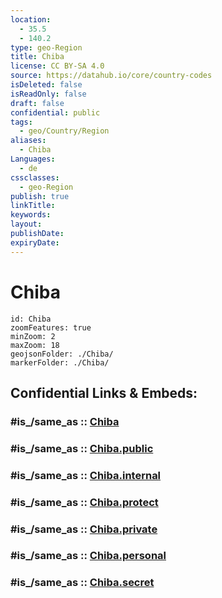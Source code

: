 ```yaml
---
location:
  - 35.5
  - 140.2
type: geo-Region
title: Chiba
license: CC BY-SA 4.0
source: https://datahub.io/core/country-codes
isDeleted: false
isReadOnly: false
draft: false
confidential: public
tags:
  - geo/Country/Region
aliases:
  - Chiba
Languages:
  - de
cssclasses:
  - geo-Region
publish: true
linkTitle:
keywords:
layout:
publishDate:
expiryDate:
---
```


# Chiba

```leaflet
id: Chiba
zoomFeatures: true 
minZoom: 2 
maxZoom: 18
geojsonFolder: ./Chiba/
markerFolder: ./Chiba/
```


## Confidential Links & Embeds: 

### #is_/same_as :: [Chiba](/_Standards/Earth/Continent/Asia/Asia~East/Japan/Regions~Japan/Kantō/prefectures~Kantō/Chiba.md) 

### #is_/same_as :: [Chiba.public](/_public/Earth/Continent/Asia/Asia~East/Japan/Regions~Japan/Kantō/prefectures~Kantō/Chiba.public.md) 

### #is_/same_as :: [Chiba.internal](/_internal/Earth/Continent/Asia/Asia~East/Japan/Regions~Japan/Kantō/prefectures~Kantō/Chiba.internal.md) 

### #is_/same_as :: [Chiba.protect](/_protect/Earth/Continent/Asia/Asia~East/Japan/Regions~Japan/Kantō/prefectures~Kantō/Chiba.protect.md) 

### #is_/same_as :: [Chiba.private](/_private/Earth/Continent/Asia/Asia~East/Japan/Regions~Japan/Kantō/prefectures~Kantō/Chiba.private.md) 

### #is_/same_as :: [Chiba.personal](/_personal/Earth/Continent/Asia/Asia~East/Japan/Regions~Japan/Kantō/prefectures~Kantō/Chiba.personal.md) 

### #is_/same_as :: [Chiba.secret](/_secret/Earth/Continent/Asia/Asia~East/Japan/Regions~Japan/Kantō/prefectures~Kantō/Chiba.secret.md)

